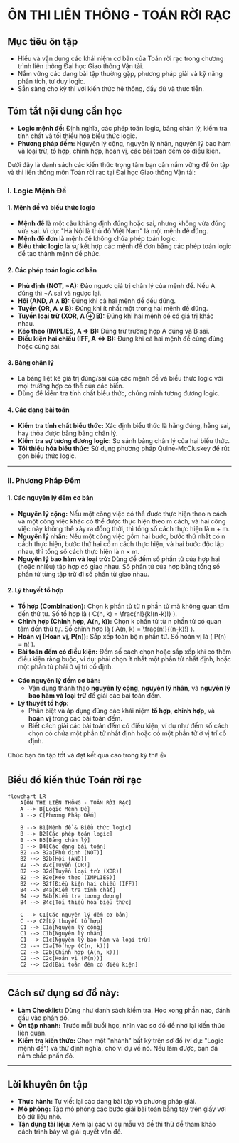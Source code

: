 # ÔN THI LIÊN THÔNG - TOÁN RỜI RẠC

## Mục tiêu ôn tập

- Hiểu và vận dụng các khái niệm cơ bản của Toán rời rạc trong chương trình liên thông Đại học Giao thông Vận tải.
- Nắm vững các dạng bài tập thường gặp, phương pháp giải và kỹ năng phân tích, tư duy logic.
- Sẵn sàng cho kỳ thi với kiến thức hệ thống, đầy đủ và thực tiễn.

## Tóm tắt nội dung cần học

- **Logic mệnh đề:** Định nghĩa, các phép toán logic, bảng chân lý, kiểm tra tính chất và tối thiểu hóa biểu thức logic.
- **Phương pháp đếm:** Nguyên lý cộng, nguyên lý nhân, nguyên lý bao hàm và loại trừ, tổ hợp, chỉnh hợp, hoán vị, các bài toán đếm có điều kiện.

Dưới đây là danh sách các kiến thức trọng tâm bạn cần nắm vững để ôn tập và thi liên thông môn 
Toán rời rạc tại Đại học Giao thông Vận tải:

### **I. Logic Mệnh Đề**

#### 1. Mệnh đề và biểu thức logic
- **Mệnh đề** là một câu khẳng định đúng hoặc sai, nhưng không vừa đúng vừa sai. Ví dụ: "Hà Nội là thủ đô Việt Nam" là một mệnh đề đúng.
- **Mệnh đề đơn** là mệnh đề không chứa phép toán logic.
- **Biểu thức logic** là sự kết hợp các mệnh đề đơn bằng các phép toán logic để tạo thành mệnh đề phức.

#### 2. Các phép toán logic cơ bản
- **Phủ định (NOT, ¬A):** Đảo ngược giá trị chân lý của mệnh đề. Nếu A đúng thì ¬A sai và ngược lại.
- **Hội (AND, A ∧ B):** Đúng khi cả hai mệnh đề đều đúng.
- **Tuyển (OR, A ∨ B):** Đúng khi ít nhất một trong hai mệnh đề đúng.
- **Tuyển loại trừ (XOR, A ⊕ B):** Đúng khi hai mệnh đề có giá trị khác nhau.
- **Kéo theo (IMPLIES, A ⇒ B):** Đúng trừ trường hợp A đúng và B sai.
- **Điều kiện hai chiều (IFF, A ⇔ B):** Đúng khi cả hai mệnh đề cùng đúng hoặc cùng sai.

#### 3. Bảng chân lý
- Là bảng liệt kê giá trị đúng/sai của các mệnh đề và biểu thức logic với mọi trường hợp có thể của các biến.
- Dùng để kiểm tra tính chất biểu thức, chứng minh tương đương logic.

#### 4. Các dạng bài toán
- **Kiểm tra tính chất biểu thức:** Xác định biểu thức là hằng đúng, hằng sai, hay thỏa được bằng bảng chân lý.
- **Kiểm tra sự tương đương logic:** So sánh bảng chân lý của hai biểu thức.
- **Tối thiểu hóa biểu thức:** Sử dụng phương pháp Quine-McCluskey để rút gọn biểu thức logic.

---

### **II. Phương Pháp Đếm**

#### 1. Các nguyên lý đếm cơ bản
- **Nguyên lý cộng:** Nếu một công việc có thể được thực hiện theo n cách và một công việc khác có thể được thực hiện theo m cách, và hai công việc này không thể xảy ra đồng thời, thì tổng số cách thực hiện là n + m.
- **Nguyên lý nhân:** Nếu một công việc gồm hai bước, bước thứ nhất có n cách thực hiện, bước thứ hai có m cách thực hiện, và hai bước độc lập nhau, thì tổng số cách thực hiện là n × m.
- **Nguyên lý bao hàm và loại trừ:** Dùng để đếm số phần tử của hợp hai (hoặc nhiều) tập hợp có giao nhau. Số phần tử của hợp bằng tổng số phần tử từng tập trừ đi số phần tử giao nhau.

#### 2. Lý thuyết tổ hợp
- **Tổ hợp (Combination):** Chọn k phần tử từ n phần tử mà không quan tâm đến thứ tự. Số tổ hợp là \( C(n, k) = \frac{n!}{k!(n-k)!} \).
- **Chỉnh hợp (Chỉnh hợp, A(n, k)):** Chọn k phần tử từ n phần tử có quan tâm đến thứ tự. Số chỉnh hợp là \( A(n, k) = \frac{n!}{(n-k)!} \).
- **Hoán vị (Hoán vị, P(n)):** Sắp xếp toàn bộ n phần tử. Số hoán vị là \( P(n) = n! \).
- **Bài toán đếm có điều kiện:** Đếm số cách chọn hoặc sắp xếp khi có thêm điều kiện ràng buộc, ví dụ: phải chọn ít nhất một phần tử nhất định, hoặc một phần tử phải ở vị trí cố định.

* **Các nguyên lý đếm cơ bản:**
    * Vận dụng thành thạo **nguyên lý cộng**, **nguyên lý nhân**, và **nguyên lý bao hàm và loại trừ** để giải các bài toán đếm.
* **Lý thuyết tổ hợp:**
    * Phân biệt và áp dụng đúng các khái niệm **tổ hợp**, **chỉnh hợp**, và **hoán vị** trong các bài toán đếm.
    * Biết cách giải các bài toán đếm có điều kiện, ví dụ như đếm số cách chọn có chứa một phần tử nhất định hoặc có một phần tử ở vị trí cố định.

Chúc bạn ôn tập tốt và đạt kết quả cao trong kỳ thi! 👍

## Biểu đồ kiến thức Toán rời rạc

```mermaid
flowchart LR
    A[ÔN THI LIÊN THÔNG - TOÁN RỜI RẠC]
    A --> B[Logic Mệnh Đề]
    A --> C[Phương Pháp Đếm]

    B --> B1[Mệnh đề & Biểu thức logic]
    B --> B2[Các phép toán logic]
    B --> B3[Bảng chân lý]
    B --> B4[Các dạng bài toán]
    B2 --> B2a[Phủ định (NOT)]
    B2 --> B2b[Hội (AND)]
    B2 --> B2c[Tuyển (OR)]
    B2 --> B2d[Tuyển loại trừ (XOR)]
    B2 --> B2e[Kéo theo (IMPLIES)]
    B2 --> B2f[Điều kiện hai chiều (IFF)]
    B4 --> B4a[Kiểm tra tính chất]
    B4 --> B4b[Kiểm tra tương đương]
    B4 --> B4c[Tối thiểu hóa biểu thức]

    C --> C1[Các nguyên lý đếm cơ bản]
    C --> C2[Lý thuyết tổ hợp]
    C1 --> C1a[Nguyên lý cộng]
    C1 --> C1b[Nguyên lý nhân]
    C1 --> C1c[Nguyên lý bao hàm và loại trừ]
    C2 --> C2a[Tổ hợp (C(n, k))]
    C2 --> C2b[Chỉnh hợp (A(n, k))]
    C2 --> C2c[Hoán vị (P(n))]
    C2 --> C2d[Bài toán đếm có điều kiện]
```

---

## Cách sử dụng sơ đồ này:

- **Làm Checklist:** Dùng như danh sách kiểm tra. Học xong phần nào, đánh dấu vào phần đó.
- **Ôn tập nhanh:** Trước mỗi buổi học, nhìn vào sơ đồ để nhớ lại kiến thức liên quan.
- **Kiểm tra kiến thức:** Chọn một "nhánh" bất kỳ trên sơ đồ (ví dụ: "Logic mệnh đề") và thử định nghĩa, cho ví dụ về nó. Nếu làm được, bạn đã nắm chắc phần đó.

---

## Lời khuyên ôn tập

- **Thực hành:** Tự viết lại các dạng bài tập và phương pháp giải.
- **Mô phỏng:** Tập mô phỏng các bước giải bài toán bằng tay trên giấy với bộ dữ liệu nhỏ.
- **Tận dụng tài liệu:** Xem lại các ví dụ mẫu và đề thi thử để tham khảo cách trình bày và giải quyết vấn đề.
